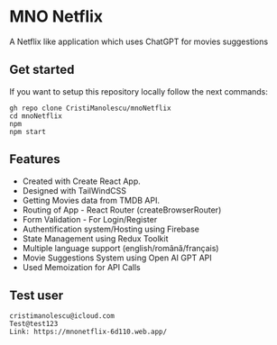 # MNO Netflix

A Netflix like application which uses ChatGPT for movies suggestions

## Get started

If you want to setup this repository locally follow the next commands:

```
gh repo clone CristiManolescu/mnoNetflix
cd mnoNetflix
npm
npm start
```

## Features

- Created with Create React App.
- Designed with TailWindCSS
- Getting Movies data from TMDB API.
- Routing of App - React Router (createBrowserRouter)
- Form Validation - For Login/Register
- Authentification system/Hosting using Firebase
- State Management using Redux Toolkit
- Multiple language support (english/română/français)
- Movie Suggestions System using Open AI GPT API
- Used Memoization for API Calls

## Test user

```
cristimanolescu@icloud.com
Test@test123
Link: https://mnonetflix-6d110.web.app/
```

